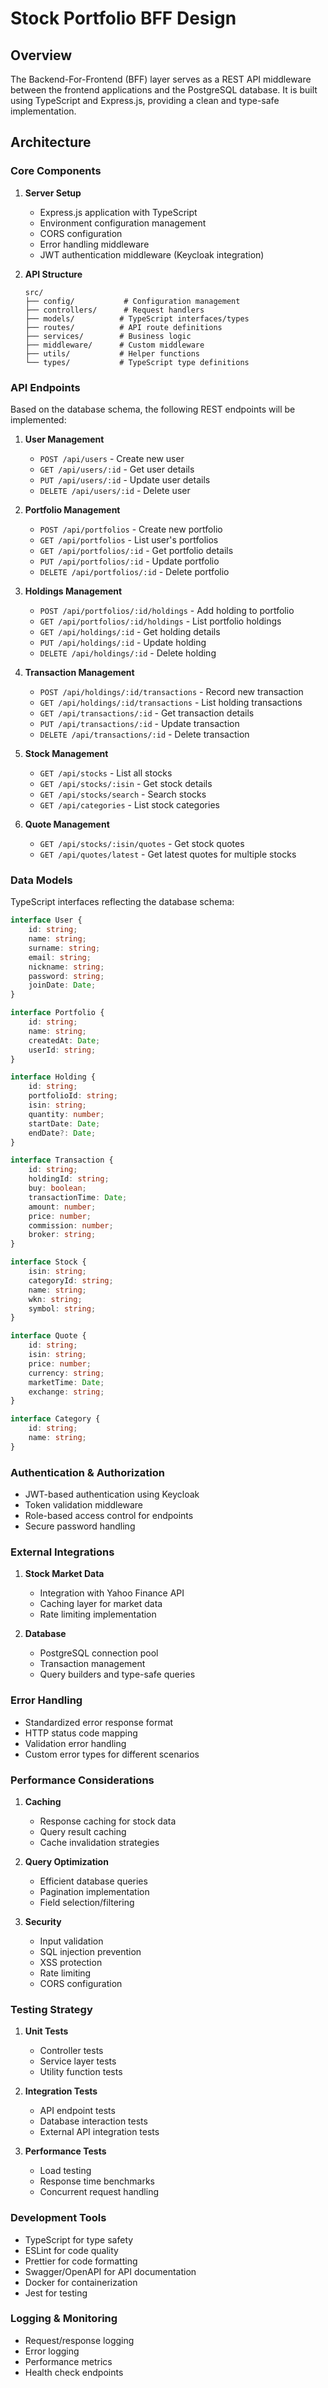 # Stock Portfolio BFF Design

## Overview
The Backend-For-Frontend (BFF) layer serves as a REST API middleware between the frontend applications and the PostgreSQL database. It is built using TypeScript and Express.js, providing a clean and type-safe implementation.

## Architecture

### Core Components

1. **Server Setup**
   - Express.js application with TypeScript
   - Environment configuration management
   - CORS configuration
   - Error handling middleware
   - JWT authentication middleware (Keycloak integration)

2. **API Structure**
   ```
   src/
   ├── config/           # Configuration management
   ├── controllers/      # Request handlers
   ├── models/          # TypeScript interfaces/types
   ├── routes/          # API route definitions
   ├── services/        # Business logic
   ├── middleware/      # Custom middleware
   ├── utils/           # Helper functions
   └── types/           # TypeScript type definitions
   ```

### API Endpoints

Based on the database schema, the following REST endpoints will be implemented:

1. **User Management**
   - `POST /api/users` - Create new user
   - `GET /api/users/:id` - Get user details
   - `PUT /api/users/:id` - Update user details
   - `DELETE /api/users/:id` - Delete user

2. **Portfolio Management**
   - `POST /api/portfolios` - Create new portfolio
   - `GET /api/portfolios` - List user's portfolios
   - `GET /api/portfolios/:id` - Get portfolio details
   - `PUT /api/portfolios/:id` - Update portfolio
   - `DELETE /api/portfolios/:id` - Delete portfolio

3. **Holdings Management**
   - `POST /api/portfolios/:id/holdings` - Add holding to portfolio
   - `GET /api/portfolios/:id/holdings` - List portfolio holdings
   - `GET /api/holdings/:id` - Get holding details
   - `PUT /api/holdings/:id` - Update holding
   - `DELETE /api/holdings/:id` - Delete holding

4. **Transaction Management**
   - `POST /api/holdings/:id/transactions` - Record new transaction
   - `GET /api/holdings/:id/transactions` - List holding transactions
   - `GET /api/transactions/:id` - Get transaction details
   - `PUT /api/transactions/:id` - Update transaction
   - `DELETE /api/transactions/:id` - Delete transaction

5. **Stock Management**
   - `GET /api/stocks` - List all stocks
   - `GET /api/stocks/:isin` - Get stock details
   - `GET /api/stocks/search` - Search stocks
   - `GET /api/categories` - List stock categories

6. **Quote Management**
   - `GET /api/stocks/:isin/quotes` - Get stock quotes
   - `GET /api/quotes/latest` - Get latest quotes for multiple stocks

### Data Models

TypeScript interfaces reflecting the database schema:

```typescript
interface User {
    id: string;
    name: string;
    surname: string;
    email: string;
    nickname: string;
    password: string;
    joinDate: Date;
}

interface Portfolio {
    id: string;
    name: string;
    createdAt: Date;
    userId: string;
}

interface Holding {
    id: string;
    portfolioId: string;
    isin: string;
    quantity: number;
    startDate: Date;
    endDate?: Date;
}

interface Transaction {
    id: string;
    holdingId: string;
    buy: boolean;
    transactionTime: Date;
    amount: number;
    price: number;
    commission: number;
    broker: string;
}

interface Stock {
    isin: string;
    categoryId: string;
    name: string;
    wkn: string;
    symbol: string;
}

interface Quote {
    id: string;
    isin: string;
    price: number;
    currency: string;
    marketTime: Date;
    exchange: string;
}

interface Category {
    id: string;
    name: string;
}
```

### Authentication & Authorization

- JWT-based authentication using Keycloak
- Token validation middleware
- Role-based access control for endpoints
- Secure password handling

### External Integrations

1. **Stock Market Data**
   - Integration with Yahoo Finance API
   - Caching layer for market data
   - Rate limiting implementation

2. **Database**
   - PostgreSQL connection pool
   - Transaction management
   - Query builders and type-safe queries

### Error Handling

- Standardized error response format
- HTTP status code mapping
- Validation error handling
- Custom error types for different scenarios

### Performance Considerations

1. **Caching**
   - Response caching for stock data
   - Query result caching
   - Cache invalidation strategies

2. **Query Optimization**
   - Efficient database queries
   - Pagination implementation
   - Field selection/filtering

3. **Security**
   - Input validation
   - SQL injection prevention
   - XSS protection
   - Rate limiting
   - CORS configuration

### Testing Strategy

1. **Unit Tests**
   - Controller tests
   - Service layer tests
   - Utility function tests

2. **Integration Tests**
   - API endpoint tests
   - Database interaction tests
   - External API integration tests

3. **Performance Tests**
   - Load testing
   - Response time benchmarks
   - Concurrent request handling

### Development Tools

- TypeScript for type safety
- ESLint for code quality
- Prettier for code formatting
- Swagger/OpenAPI for API documentation
- Docker for containerization
- Jest for testing

### Logging & Monitoring

- Request/response logging
- Error logging
- Performance metrics
- Health check endpoints
